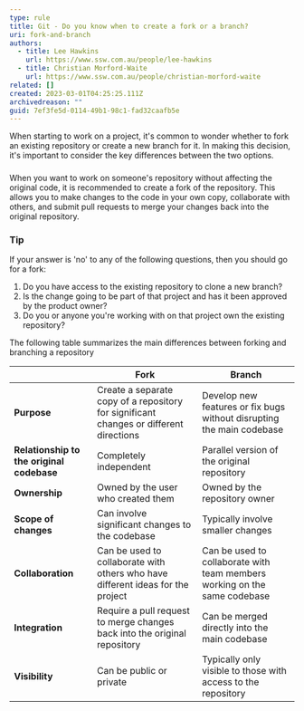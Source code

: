 ```yaml
---
type: rule
title: Git - Do you know when to create a fork or a branch?
uri: fork-and-branch
authors:
  - title: Lee Hawkins
    url: https://www.ssw.com.au/people/lee-hawkins
  - title: Christian Morford-Waite
    url: https://www.ssw.com.au/people/christian-morford-waite
related: []
created: 2023-03-01T04:25:25.111Z
archivedreason: ""
guid: 7ef3fe5d-0114-49b1-98c1-fad32caafb5e
---
```

<!--StartFragment-->

When starting to work on a project, it's common to wonder whether to fork an existing repository or create a new branch for it. In making this decision, it's important to consider the key differences between the two options.

### <!--EndFragment-->

<!--StartFragment-->

When you want to work on someone's repository without affecting the original code, it is recommended to create a fork of the repository. This allows you to make changes to the code in your own copy, collaborate with others, and submit pull requests to merge your changes back into the original repository.

<!--EndFragment-->

### Tip

<!--StartFragment-->

If your answer is 'no' to any of the following questions, then you should go for a fork:

<!--EndFragment-->

<!--StartFragment-->

1. Do you have access to the existing repository to clone a new branch?
2. Is the change going to be part of that project and has it been approved by the product owner?
3. Do you or anyone you're working with on that project own the existing repository?

<!--EndFragment-->

<!--StartFragment-->

<!--StartFragment-->

The following table summarizes the main differences between forking and branching a repository

<!--EndFragment-->

<!--EndFragment-->

<!--StartFragment-->

|                                           | Fork                                                                                   | Branch                                                                    |
| ----------------------------------------- | -------------------------------------------------------------------------------------- | ------------------------------------------------------------------------- |
| **Purpose**                               | Create a separate copy of a repository for significant changes or different directions | Develop new features or fix bugs without disrupting the main codebase     |
| **Relationship to the original codebase** | Completely independent                                                                 | Parallel version of the original repository                               |
| **Ownership**                             | Owned by the user who created them                                                     | Owned by the repository owner                                             |
| **Scope of changes**                      | Can involve significant changes to the codebase                                        | Typically involve smaller changes                                         |
| **Collaboration**                         | Can be used to collaborate with others who have different ideas for the project        | Can be used to collaborate with team members working on the same codebase |
| **Integration**                           | Require a pull request to merge changes back into the original repository              | Can be merged directly into the main codebase                             |
| **Visibility**                            | Can be public or private                                                               | Typically only visible to those with access to the repository             |

<!--EndFragment-->